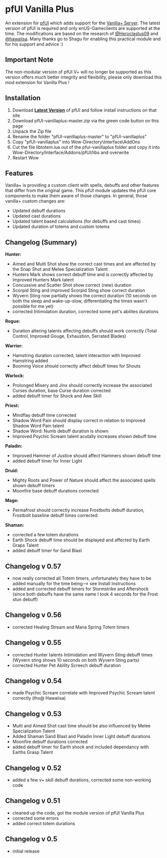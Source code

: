 # pfUI Vanilla Plus

An extension for [pfUI](https://github.com/shagu/pfUI) which adds support for the [Vanilla+ Server](https://vanillaplus.org/).
The latest version of pfUI is required and only enUS-Gameclients are supported at the time.
The modifications are based on the research of [@Heroclastus09](https://github.com/Heroclastus09/) and [@hawaiisa](https://github.com/hawaiisa/).
Many thanks go to Shagu for enabling this practical module and for his support and advice :)

## Important Note
The non-modular version of pfUI V+ will no longer be supported as this version offers much better integrity and flexibility, please only download this mod extension for Vanilla Plus !

## Installation

1. Download **[Latest Version](https://github.com/shagu/pfUI)** of pfUI and follow install instructions on that site
2. Download pfUI-vanillaplus-master.zip via the green code button on this page 
2. Unpack the Zip file
3. Rename the folder "pfUI-vanillaplus-master" to "pfUI-vanillaplus"
4. Copy "pfUI-vanillaplus" into Wow-Directory\Interface\AddOns
5. Cut the file libtotem.lua out of the pfui-vanillaplus folder and copy it into Wow-Directory/Interface/Addons/pfUI/libs and overwrite
6. Restart Wow

## Features

Vanilla+ is providing a custom client with spells, debuffs and other features that differ from the original game.
This pfUI module updates the pfUI core components to make them aware of those changes. 
In general, those vanilla+ custom changes are:

- Updated debuff durations
- Updated cast durations
- Updated talent based calculations (for debuffs and cast times)
- Updated duration of totems and custom totems

## Changelog (Summary)

**Hunter:**
- Aimed and Multi Shot show the correct cast times and are affected by the Snap Shot and Melee Specialization Talent
- Hunters Mark shows correct debuff time and is correctly affected by Improved Hunters Mark talent
- Concussive and Scatter Shot show correct (new) duration
- Scorpid Sting and improved Scorpid Sting show correct duration
- Wyvern Sting now partially shows the correct duration (10 seconds on both the sleep and wake-up-slow, differentiating the times wasn't possible for me yet)
- corrected Intimidation duration, corrected some pet's abilites durations 

**Rogue:**
- Duration altering talents affecting debuffs should work correctly (Total Control, Improved Gouge, Exhaustion, Serrated Blades)

**Warrior:**
- Hamstring duration corrected, talent interaction with Improved Hamstring added
- Booming Voice should correctly affect debuff times for Shouts

**Warlock:**
- Prolonged Misery and Jinx should correctly increase the associated Curses duration, base Curse duration corrected
- added debuff timer for Shock and Awe Skill

**Priest:**
- Mindflay debuff time corrected
- Shadow Word Pain should display correct in relation to Improved Shadow Word Pain talent
- Shadow Word: Numb debuff duration is shown
- Improved Psychic Scream talent acutally increases shown debuff time

**Paladin:**
- Improved Hammer of Justice should affect Hammers shown debuff time
- added debuff timer for Inner Light

**Druid:**
- Mighty Roots and Power of Nature should affect the associated spells shown debuff timers
- Moonfire base debuff durations corrected

**Mage:**
- Permafrost should correctly increase Frostbolts debuff duration, Frostbolt baseline debuff times corrected

**Shaman:**
- corrected a few totem durations
- Earth Shock debuff time should be displayed and affected by Earth Graps Talent
- added debuff timer for Sand Blast

## Changelog v 0.57

- now really corrected all Totem timers, unfortunately they have to be added manually for the time being--> see Install Instructions
- added and corrected debuff timers for Stormstrike and Aftershock (since both debuffs have the same name I took 4 seconds for the Frost stun debuff)

## Changelog v 0.56

- corrected Healing Stream and Mana Spring Totem timers

## Changelog v 0.55

- corrected Hunter talents Intimidation and Wyvern Sting debuff times (Wyvern sting shows 10 seconds on both Wyvern Sting parts)
- corrected Hunter Pet Ability Screech debuff duration


## Changelog v 0.54

- made Psychic Scream correlate with Improved Psychic Scream talent correctly (thx@ Hawaiisa)

## Changelog v 0.53

- Multi and Aimed Shot cast time should be also influenced by Melee Specialization Talent
- Added Shaman Sand Blast and Paladin Inner Light debuff durations
- Moonfire debuff durations corrected
- added debuff timer for Earth shock and included dependancy with Earths Grasp Talent

## Changelog v 0.52

- added a few v+ skill debuff durations, corrected some non-working code

## Changelog v 0.51

- cleaned up the code, got the module version of pfUI Vanilla Plus
- corrected some errors
- added correct totem durations

## Changelog v 0.5

- initial release


